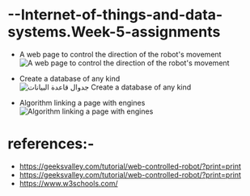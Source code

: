 # --Internet-of-things-and-data-systems.Week-5-assignments
- A web page to control the direction of the robot's movement
![A web page to control the direction of the robot's movement](https://user-images.githubusercontent.com/108256116/183393849-48fb7dc5-e475-4078-8663-99a8f91b8a24.png)

- Create a database of any kind
![جدوال قاعدة البيانات  Create a database of any kind](https://user-images.githubusercontent.com/108256116/183393930-fd5dd9aa-3626-4389-a3db-d885ece6ada7.png)

- Algorithm linking a page with engines
![Algorithm linking a page with engines](https://user-images.githubusercontent.com/108256116/183394017-052af052-2e6a-420d-8a7b-1ae06156d161.png)

# references:-
- https://geeksvalley.com/tutorial/web-controlled-robot/?print=print
- https://geeksvalley.com/tutorial/web-controlled-robot/?print=print
- https://www.w3schools.com/
